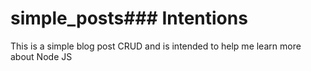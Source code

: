 # simple_posts### Intentions
This is a simple blog post CRUD and is intended to help me learn more about Node JS
